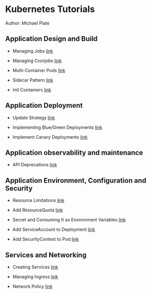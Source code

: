 # Kubernetes Tutorials

Author: Michael Plate

## Application Design and Build

- Managing Jobs [link](application-design-and-build/managing-jobs/README.md)

- Managing Cronjobs [link](application-design-and-build/managing-cronjobs/README.md)

- Multi-Container Pods [link](application-design-and-build/multi-container-pods/README.md)

- Sidecar Pattern [link](application-design-and-build/sidecar-pattern/README.md)

- Init Containers [link](application-design-and-build/init-container/README.md)

## Application Deployment

- Update Strategy [link](application-deployment/update-strategy/README.md)

- Implementing Blue/Green Deployments [link](application-deployment/implementing-bluegreen-deployments/README.md)

- Implement Canary Deployments [link](application-deployment/implement-canary-deployments/README.md)

## Application observability and maintenance

- API Deprecations [link](application-observability-and-maintenance/api-deprecations/README.md)

## Application Environment, Configuration and Security

- Resource Limitations [link](application-environment-configuration-and-security/resource-limitations/README.md)

- Add ResourceQuota [link](application-environment-configuration-and-security/add-resourcequota/README.md)

- Secret and Consuming It as Environment Variables [link](application-environment-configuration-and-security/secret-and-consuming-as-env-variables/README.md)

- Add ServiceAccount to Deployment [link](application-environment-configuration-and-security/add-sa-to-deployment/README.md)

- Add SecurityContext to Pod [link](application-environment-configuration-and-security/add-add-securitycontext-to-pod/README.md)

## Services and Networking

- Creating Services [link](services-networking/creating-services/README.md)

- Managing Ingress [link](services-networking/managing-ingress/README.md)

- Network Policy [link](services-networking/network-policy/README.md)
